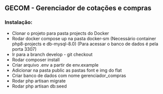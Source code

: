 ## GECOM - Gerenciador de cotações e compras

### Instalação:

-   Clonar o projeto para pasta projects do Docker
-   Rodar docker compose up na pasta docker-sm (Necessário container php8-projects e db-mysql-8.0)
    (Para acessar o banco de dados é pela porta 3307)
-   Ir para a branch develop - git checkout
-   Rodar composer install
-   Criar arquivo .env a partir de env.example
-   Adicionar na pasta public as pastas font e img do flat
-   Criar banco de dados com nome gerenciador_compras
-   Rodar php artisan migrate
-   Rodar php artisan db:seed
